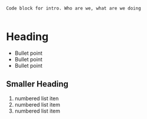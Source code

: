 ```

Code block for intro. Who are we, what are we doing


```

# Heading
- Bullet point
- Bullet point
- Bullet point

## Smaller Heading
1. numbered list iten
2. numbered list item
3. numbered list item